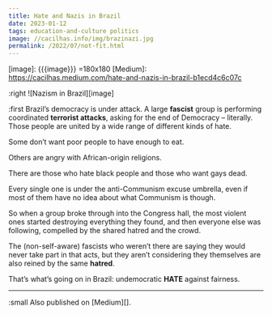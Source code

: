 ```yaml
---
title: Hate and Nazis in Brazil
date: 2023-01-12
tags: education-and-culture politics
image: //cacilhas.info/img/brazinazi.jpg
permalink: /2022/07/not-fit.html
---
```

[image]: {{{image}}} =180x180
[Medium]: https://cacilhas.medium.com/hate-and-nazis-in-brazil-b1ecd4c6c07c

:right ![Nazism in Brazil][image]

:first Brazil’s democracy is under attack. A large **fascist** group is
performing coordinated **terrorist attacks**, asking for the end of Democracy
– literally. Those people are united by a wide range of different kinds of hate.

Some don’t want poor people to have enough to eat.

Others are angry with African-origin religions.

There are those who hate black people and those who want gays dead.

Every single one is under the anti-Communism excuse umbrella, even if most of
them have no idea about what Communism is though.

So when a group broke through into the Congress hall, the most violent ones
started destroying everything they found, and then everyone else was following,
compelled by the shared hatred and the crowd.

The (non-self-aware) fascists who weren’t there are saying they would never take
part in that acts, but they aren’t considering they themselves are also reined
by the same **hatred**.

That’s what’s going on in Brazil: undemocratic **HATE** against fairness.

-----

:small Also published on [Medium][].
